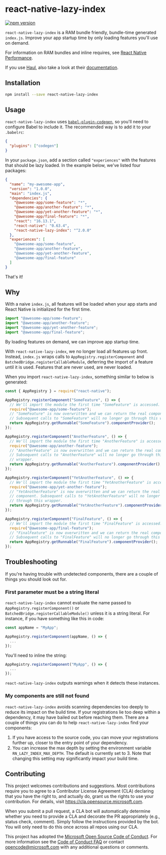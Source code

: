 # react-native-lazy-index

[![npm version](https://badge.fury.io/js/react-native-lazy-index.svg)](https://badge.fury.io/js/react-native-lazy-index)

`react-native-lazy-index` is a RAM bundle friendly, bundle-time generated
`index.js`. Improve your app startup time by only loading features you'll use on
demand.

For information on RAM bundles and inline requires, see
[React Native Performance](https://reactnative.dev/docs/ram-bundles-inline-requires).

If you use [Haul](https://github.com/callstack/haul), also take a look at their
[documentation](https://github.com/callstack/haul/blob/2c68e97766f9f6c2632c46e40631bd7aaacdc75b/docs/CLI%20Commands.md#haul-ram-bundle).

## Installation

```sh
npm install --save react-native-lazy-index
```

## Usage

`react-native-lazy-index` uses
[`babel-plugin-codegen`](https://github.com/kentcdodds/babel-plugin-codegen#configure-with-babel),
so you'll need to configure Babel to include it. The recommended way is to add
it to your `.babelrc`:

```json
{
  "plugins": ["codegen"]
}
```

In your `package.json`, add a section called `"experiences"` with the features
that should be lazy loaded. In the example below, we've listed four packages:

```json
{
  "name": "my-awesome-app",
  "version": "1.0.0",
  "main": "index.js",
  "dependencies": {
    "@awesome-app/some-feature": "*",
    "@awesome-app/another-feature": "*",
    "@awesome-app/yet-another-feature": "*",
    "@awesome-app/final-feature": "*",
    "react": "16.13.1",
    "react-native": "0.63.4",
    "react-native-lazy-index": "^2.0.0"
  },
  "experiences": [
    "@awesome-app/some-feature",
    "@awesome-app/another-feature",
    "@awesome-app/yet-another-feature",
    "@awesome-app/final-feature"
  ]
}
```

That's it!

## Why

With a naive `index.js`, all features will be loaded when your app starts and
React Native is initialized for the first time.

```js
import "@awesome-app/some-feature";
import "@awesome-app/another-feature";
import "@awesome-app/yet-another-feature";
import "@awesome-app/final-feature";
```

By loading features on demand, we can improve app startup time.

With `react-native-lazy-index`, we no longer load all features up front.
Instead, `index.js` wraps calls to `AppRegistry.registerComponent` and
`BatchedBridge.registerCallableModule`, deferring the import of a feature until
it is used. Features that are never used, are never loaded.

When you import `react-native-lazy-index`, something similar to below is
generated:

```js
const { AppRegistry } = require("react-native");

AppRegistry.registerComponent("SomeFeature", () => {
  // We'll import the module the first time "SomeFeature" is accessed.
  require("@awesome-app/some-feature");
  // "SomeFeature" is now overwritten and we can return the real component.
  // Subsequent calls to "SomeFeature" will no longer go through this wrapper.
  return AppRegistry.getRunnable("SomeFeature").componentProvider();
});

AppRegistry.registerComponent("AnotherFeature", () => {
  // We'll import the module the first time "AnotherFeature" is accessed.
  require("@awesome-app/another-feature");
  // "AnotherFeature" is now overwritten and we can return the real component.
  // Subsequent calls to "AnotherFeature" will no longer go through this
  // wrapper.
  return AppRegistry.getRunnable("AnotherFeature").componentProvider();
});

AppRegistry.registerComponent("YetAnotherFeature", () => {
  // We'll import the module the first time "YetAnotherFeature" is accessed.
  require("@awesome-app/yet-another-feature");
  // "YetAnotherFeature" is now overwritten and we can return the real
  // component. Subsequent calls to "YetAnotherFeature" will no longer go
  // through this wrapper.
  return AppRegistry.getRunnable("YetAnotherFeature").componentProvider();
});

AppRegistry.registerComponent("FinalFeature", () => {
  // We'll import the module the first time "FinalFeature" is accessed.
  require("@awesome-app/final-feature");
  // "FinalFeature" is now overwritten and we can return the real component.
  // Subsequent calls to "FinalFeature" will no longer go through this wrapper.
  return AppRegistry.getRunnable("FinalFeature").componentProvider();
});
```

## Troubleshooting

If you're having trouble with undetected components, there are a couple of
things you should look out for.

### First parameter must be a string literal

`react-native-lazy-index` cannot evaluate the name passed to
`AppRegistry.registerComponent()` or `BatchedBridge.registerCallableModule()`
unless it is a string literal. For instance, if you have something like this in
code:

```js
const appName = "MyApp";

AppRegistry.registerComponent(appName, () => {
  ...
});
```

You'll need to inline the string:

```js
AppRegistry.registerComponent("MyApp", () => {
  ...
});
```

`react-native-lazy-index` outputs warnings when it detects these instances.

### My components are still not found

`react-native-lazy-index` avoids scanning dependencies too deeply to reduce its
impact on the build time. If your registrations lie too deep within a
dependency, it may have bailed out before reaching them. There are a couple of
things you can do to help `react-native-lazy-index` find your components:

1. If you have access to the source code, you can move your registrations
   further up, closer to the entry point of your dependency.
2. You can increase the max depth by setting the environment variable
   `RN_LAZY_INDEX_MAX_DEPTH`. The default is currently set to 3. Note that
   changing this setting may significantly impact your build time.

## Contributing

This project welcomes contributions and suggestions. Most contributions require
you to agree to a Contributor License Agreement (CLA) declaring that you have
the right to, and actually do, grant us the rights to use your contribution. For
details, visit https://cla.opensource.microsoft.com.

When you submit a pull request, a CLA bot will automatically determine whether
you need to provide a CLA and decorate the PR appropriately (e.g., status check,
comment). Simply follow the instructions provided by the bot. You will only need
to do this once across all repos using our CLA.

This project has adopted the
[Microsoft Open Source Code of Conduct](https://opensource.microsoft.com/codeofconduct/).
For more information see the
[Code of Conduct FAQ](https://opensource.microsoft.com/codeofconduct/faq/) or
contact [opencode@microsoft.com](mailto:opencode@microsoft.com) with any
additional questions or comments.
